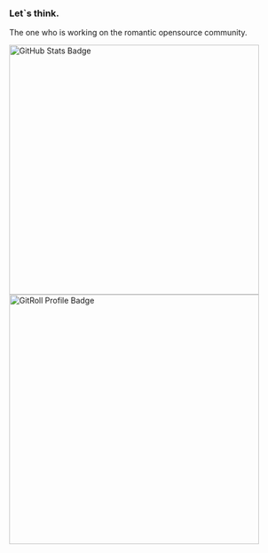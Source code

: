 <div id="intro">
    <h3>Let`s think.</h3>
    <p>The one who is working on the romantic opensource community.</p>
</div>
<div id="graph">
    <img width="450" src="https://github-readme-stats.vercel.app/api?username=supersonictw" alt="GitHub Stats Badge" /><br />
    <img width="450" src="https://gitroll.io/api/badges/profiles/v1/uKo91u8MAXGT2blVaCUeKHn6MJvl1" alt="GitRoll Profile Badge" />
</div>
